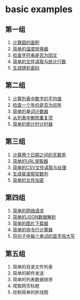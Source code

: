 # basic examples
## 第一组
1. [计算圆的面积](1_1_calculate_area.py)
2. [简单的温度转换器](1_2_celsius_to_fahrenheit.py)
3. [检查字符串是否为回文](1_3_is_palindrome.py)
4. [简单的文件读取与统计行数](1_4_count_lines.py)
5. [生成随机密码](1_5_generate_random_string.py)
## 第二组
1. [计算列表中数字的平均值](2_1_calculate_average.py)
2. [检查一个年份是否为闰年](2_2_is_leap_year.py)
3. [简单的单词计数器](2_3_count_words.py)
4. [从列表中删除重复项](2_4_remove_duplicates.py)
5. [简单的倒计时计时器](2_5_countdown.py)
## 第三组
1. [计算两个日期之间的天数差](3_1_days_between_dates.py)
2. [简单的URL提取器](3_2_extract_urls.py)
3. [简单的CSV文件读取与处理](3_3_read_csv.py)
4. [生成斐波那契数列](3_4_generate_fibonacci.py)
5. [简单的文件加密](3_5_caesar_cipher.py)
## 第四组
1. [简单的网络请求](4_1_fetch_webpage.py)
2. [简单的JSON数据解析](4_2_json_parser.py)
3. [简单的图片下载器](4_3_download_image.py)
4. [简单的命令行计算器](4_4_calculator.py)
5. [将句子中每个单词的首字母大写](4_5_capitalize_words.py)
## 第五组
1. 简单的目录文件列表
2. 简单的邮件发送
3. 简单的列表数据排序
4. 爬取网页标题
5. 绘制简单的折线图
